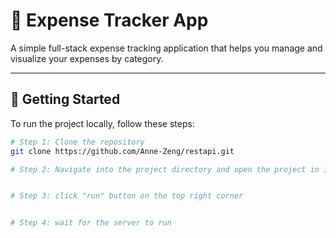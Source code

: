 # 💸 Expense Tracker App

A simple full-stack expense tracking application that helps you manage and visualize your expenses by category.

---

## 🚀 Getting Started

To run the project locally, follow these steps:

```bash
# Step 1: Clone the repository
git clone https://github.com/Anne-Zeng/restapi.git

# Step 2: Navigate into the project directory and open the project in intellij


# Step 3: click "run" button on the top right corner


# Step 4: wait for the server to run

